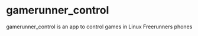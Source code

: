 gamerunner_control
==================

gamerunner_control is an app to control games in Linux Freerunners phones
